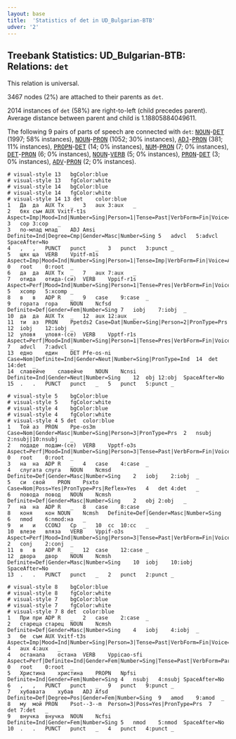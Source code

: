 ```yaml
---
layout: base
title:  'Statistics of det in UD_Bulgarian-BTB'
udver: '2'
---
```


## Treebank Statistics: UD_Bulgarian-BTB: Relations: `det`

This relation is universal.

3467 nodes (2%) are attached to their parents as `det`.

2014 instances of `det` (58%) are right-to-left (child precedes parent).
Average distance between parent and child is 1.18805884049611.

The following 9 pairs of parts of speech are connected with `det`: <tt><a href="bg_btb-pos-NOUN.html">NOUN</a></tt>-<tt><a href="bg_btb-pos-DET.html">DET</a></tt> (1997; 58% instances), <tt><a href="bg_btb-pos-NOUN.html">NOUN</a></tt>-<tt><a href="bg_btb-pos-PRON.html">PRON</a></tt> (1052; 30% instances), <tt><a href="bg_btb-pos-ADJ.html">ADJ</a></tt>-<tt><a href="bg_btb-pos-PRON.html">PRON</a></tt> (381; 11% instances), <tt><a href="bg_btb-pos-PROPN.html">PROPN</a></tt>-<tt><a href="bg_btb-pos-DET.html">DET</a></tt> (14; 0% instances), <tt><a href="bg_btb-pos-NUM.html">NUM</a></tt>-<tt><a href="bg_btb-pos-PRON.html">PRON</a></tt> (7; 0% instances), <tt><a href="bg_btb-pos-DET.html">DET</a></tt>-<tt><a href="bg_btb-pos-PRON.html">PRON</a></tt> (6; 0% instances), <tt><a href="bg_btb-pos-NOUN.html">NOUN</a></tt>-<tt><a href="bg_btb-pos-VERB.html">VERB</a></tt> (5; 0% instances), <tt><a href="bg_btb-pos-PRON.html">PRON</a></tt>-<tt><a href="bg_btb-pos-DET.html">DET</a></tt> (3; 0% instances), <tt><a href="bg_btb-pos-ADV.html">ADV</a></tt>-<tt><a href="bg_btb-pos-PRON.html">PRON</a></tt> (2; 0% instances).


~~~ conllu
# visual-style 13	bgColor:blue
# visual-style 13	fgColor:white
# visual-style 14	bgColor:blue
# visual-style 14	fgColor:white
# visual-style 14 13 det	color:blue
1	Да	да	AUX	Tx	_	3	aux	3:aux	_
2	бях	съм	AUX	Vxitf-t1s	Aspect=Imp|Mood=Ind|Number=Sing|Person=1|Tense=Past|VerbForm=Fin|Voice=Act	3	cop	3:cop	_
3	по-млад	млад	ADJ	Amsi	Definite=Ind|Degree=Cmp|Gender=Masc|Number=Sing	5	advcl	5:advcl	SpaceAfter=No
4	,	,	PUNCT	punct	_	3	punct	3:punct	_
5	щях	ща	VERB	Vpitf-m1s	Aspect=Imp|Mood=Ind|Number=Sing|Person=1|Tense=Imp|VerbForm=Fin|Voice=Act	0	root	0:root	_
6	да	да	AUX	Tx	_	7	aux	7:aux	_
7	отида	отида-(си)	VERB	Vppif-r1s	Aspect=Perf|Mood=Ind|Number=Sing|Person=1|Tense=Pres|VerbForm=Fin|Voice=Act	5	xcomp	5:xcomp	_
8	в	в	ADP	R	_	9	case	9:case	_
9	гората	гора	NOUN	Ncfsd	Definite=Def|Gender=Fem|Number=Sing	7	iobj	7:iobj	_
10	да	да	AUX	Tx	_	12	aux	12:aux	_
11	ти	аз	PRON	Ppetds2	Case=Dat|Number=Sing|Person=2|PronType=Prs	12	iobj	12:iobj	_
12	уловя	уловя-(се)	VERB	Vpptf-r1s	Aspect=Perf|Mood=Ind|Number=Sing|Person=1|Tense=Pres|VerbForm=Fin|Voice=Act	7	advcl	7:advcl	_
13	едно	един	DET	Pfe-os-ni	Case=Nom|Definite=Ind|Gender=Neut|Number=Sing|PronType=Ind	14	det	14:det	_
14	славейче	славейче	NOUN	Ncnsi	Definite=Ind|Gender=Neut|Number=Sing	12	obj	12:obj	SpaceAfter=No
15	.	.	PUNCT	punct	_	5	punct	5:punct	_

~~~


~~~ conllu
# visual-style 5	bgColor:blue
# visual-style 5	fgColor:white
# visual-style 4	bgColor:blue
# visual-style 4	fgColor:white
# visual-style 4 5 det	color:blue
1	Той	аз	PRON	Ppe-os3m	Case=Nom|Gender=Masc|Number=Sing|Person=3|PronType=Prs	2	nsubj	2:nsubj|10:nsubj	_
2	подаде	подам-(се)	VERB	Vpptf-o3s	Aspect=Perf|Mood=Ind|Number=Sing|Person=3|Tense=Past|VerbForm=Fin|Voice=Act	0	root	0:root	_
3	на	на	ADP	R	_	4	case	4:case	_
4	слугата	слуга	NOUN	Ncmsd	Definite=Def|Gender=Masc|Number=Sing	2	iobj	2:iobj	_
5	си	свой	PRON	Psxto	Case=Nom|Poss=Yes|PronType=Prs|Reflex=Yes	4	det	4:det	_
6	повода	повод	NOUN	Ncmsh	Definite=Def|Gender=Masc|Number=Sing	2	obj	2:obj	_
7	на	на	ADP	R	_	8	case	8:case	_
8	коня	кон	NOUN	Ncmsh	Definite=Def|Gender=Masc|Number=Sing	6	nmod	6:nmod:на	_
9	и	и	CCONJ	Cp	_	10	cc	10:cc	_
10	влезе	вляза	VERB	Vppif-o3s	Aspect=Perf|Mood=Ind|Number=Sing|Person=3|Tense=Past|VerbForm=Fin|Voice=Act	2	conj	2:conj	_
11	в	в	ADP	R	_	12	case	12:case	_
12	двора	двор	NOUN	Ncmsh	Definite=Def|Gender=Masc|Number=Sing	10	iobj	10:iobj	SpaceAfter=No
13	.	.	PUNCT	punct	_	2	punct	2:punct	_

~~~


~~~ conllu
# visual-style 8	bgColor:blue
# visual-style 8	fgColor:white
# visual-style 7	bgColor:blue
# visual-style 7	fgColor:white
# visual-style 7 8 det	color:blue
1	При	при	ADP	R	_	2	case	2:case	_
2	стареца	старец	NOUN	Ncmsh	Definite=Def|Gender=Masc|Number=Sing	4	iobj	4:iobj	_
3	бе	съм	AUX	Vxitf-t3s	Aspect=Imp|Mood=Ind|Number=Sing|Person=3|Tense=Past|VerbForm=Fin|Voice=Act	4	aux	4:aux	_
4	останала	остана	VERB	Vppicao-sfi	Aspect=Perf|Definite=Ind|Gender=Fem|Number=Sing|Tense=Past|VerbForm=Part|Voice=Act	0	root	0:root	_
5	Христина	христина	PROPN	Npfsi	Definite=Ind|Gender=Fem|Number=Sing	4	nsubj	4:nsubj	SpaceAfter=No
6	,	,	PUNCT	punct	_	9	punct	9:punct	_
7	хубавата	хубав	ADJ	Afsd	Definite=Def|Degree=Pos|Gender=Fem|Number=Sing	9	amod	9:amod	_
8	му	мой	PRON	Psot--3--m	Person=3|Poss=Yes|PronType=Prs	7	det	7:det	_
9	внучка	внучка	NOUN	Ncfsi	Definite=Ind|Gender=Fem|Number=Sing	5	nmod	5:nmod	SpaceAfter=No
10	.	.	PUNCT	punct	_	4	punct	4:punct	_

~~~


